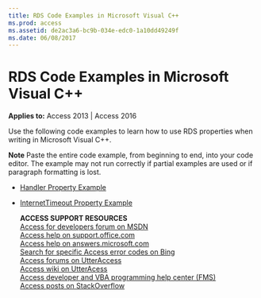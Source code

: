 ```yaml
---
title: RDS Code Examples in Microsoft Visual C++
ms.prod: access
ms.assetid: de2ac3a6-bc9b-034e-edc0-1a10dd49249f
ms.date: 06/08/2017
---
```



# RDS Code Examples in Microsoft Visual C++

  

**Applies to:** Access 2013 | Access 2016

Use the following code examples to learn how to use RDS properties when writing in Microsoft Visual C++.


 **Note**  Paste the entire code example, from beginning to end, into your code editor. The example may not run correctly if partial examples are used or if paragraph formatting is lost.


- [Handler Property Example](handler-property-example-vc-plus-plus.md)
    
- [InternetTimeout Property Example](internettimeout-property-example-vc-plus-plus.md)
    
  **ACCESS SUPPORT RESOURCES**<br>
  [Access for developers forum on MSDN](https://social.msdn.microsoft.com/Forums/office/en-US/home?forum=accessdev)<br>
  [Access help on support.office.com](https://support.office.com/search/results?query=Access)<br>
  [Access help on answers.microsoft.com](http://answers.microsoft.com/en-us/office/forum/access?page=1&;tab=question&;status=all&;auth=1)<br>
  [Search for specific Access error codes on Bing](http://www.bing.com/)<br>
  [Access forums on UtterAccess](http://www.utteraccess.com/forum/index.php?act=idx)<br>
  [Access wiki on UtterAcess](http://www.utteraccess.com/forum/index.php?act=idx)<br>
  [Access developer and VBA programming help center (FMS)](http://www.fmsinc.com/MicrosoftAccess/developer/)<br>
  [Access posts on StackOverflow](http://stackoverflow.com/questions/tagged/ms-access)

